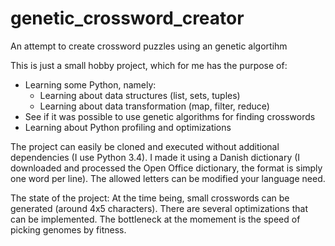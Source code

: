 # genetic_crossword_creator
An attempt to create crossword puzzles using an genetic algortihm

This is just a small hobby project, which for me has the purpose of:
- Learning some Python, namely:
  - Learning about data structures (list, sets, tuples)
  - Learning about data transformation (map, filter, reduce)
- See if it was possible to use genetic algorithms for finding crosswords
- Learning about Python profiling and optimizations

The project can easily be cloned and executed without additional dependencies (I use Python 3.4). I made it using a Danish dictionary (I downloaded and processed the Open Office dictionary, the format is simply one word per line). The allowed letters can be modified your language need.

The state of the project:
At the time being, small crosswords can be generated (around 4x5 characters). There are several optimizations that can be implemented. The bottleneck at the momement is the speed of picking genomes by fitness.
